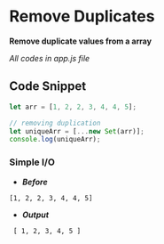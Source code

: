 # Remove Duplicates

**Remove duplicate values from a array**

_All codes in app.js file_

## Code Snippet

```javascript
let arr = [1, 2, 2, 3, 4, 4, 5];

// removing duplication
let uniqueArr = [...new Set(arr)];
console.log(uniqueArr);
```

### Simple I/O

- **_Before_**

```diff
[1, 2, 2, 3, 4, 4, 5]
```

- **_Output_**

```diff
 [ 1, 2, 3, 4, 5 ]
```
